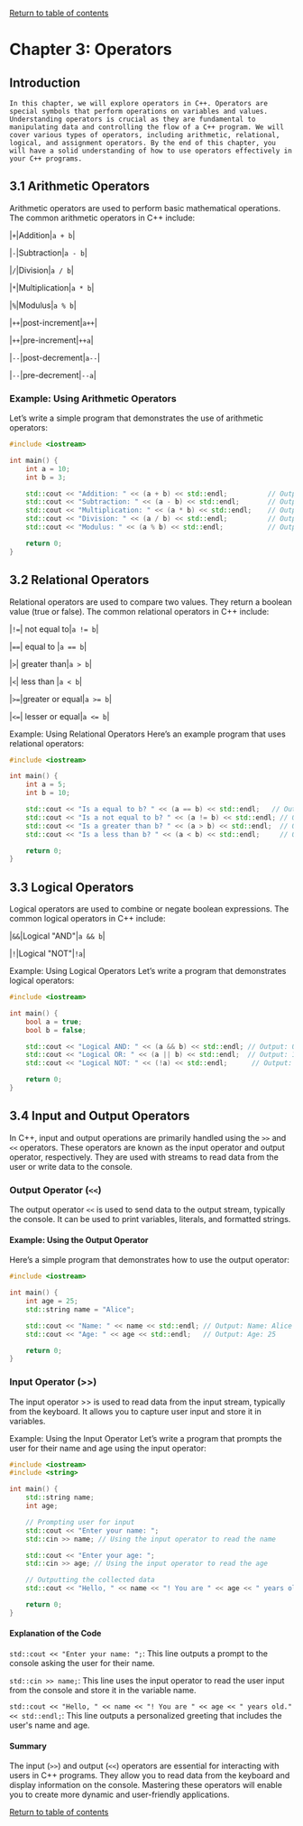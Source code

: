 [Return to table of contents](TableOfContents.md)

# Chapter 3: Operators

## Introduction
    In this chapter, we will explore operators in C++. Operators are special symbols that perform operations on variables and values. Understanding operators is crucial as they are fundamental to manipulating data and controlling the flow of a C++ program. We will cover various types of operators, including arithmetic, relational, logical, and assignment operators. By the end of this chapter, you will have a solid understanding of how to use operators effectively in your C++ programs.

## 3.1 Arithmetic Operators
Arithmetic operators are used to perform basic mathematical operations. The common arithmetic operators in C++ include:

  


|`+`|Addition|`a + b`|

|`-`|Subtraction|`a - b`|

|`/`|Division|`a / b`|

|`*`|Multiplication|`a * b`|

|`%`|Modulus|`a % b`|

|`++`|post-increment|`a++`|

|`++`|pre-increment|`++a`|

|`--`|post-decrement|`a--`|

|`--`|pre-decrement|`--a`|


### Example: Using Arithmetic Operators
Let’s write a simple program that demonstrates the use of arithmetic operators:

```cpp
#include <iostream>

int main() {
    int a = 10;
    int b = 3;

    std::cout << "Addition: " << (a + b) << std::endl;          // Output: 13
    std::cout << "Subtraction: " << (a - b) << std::endl;       // Output: 7
    std::cout << "Multiplication: " << (a * b) << std::endl;    // Output: 30
    std::cout << "Division: " << (a / b) << std::endl;          // Output: 3
    std::cout << "Modulus: " << (a % b) << std::endl;           // Output: 1

    return 0;
}
```

## 3.2 Relational Operators
Relational operators are used to compare two values. They return a boolean value (true or false). The common relational operators in C++ include:


|`!=`|    not equal to|`a != b`|

|`==`|       equal to |`a == b`|

|` > `|    greater than|`a > b`|

|`<`|      less than |`a < b`|

|`>=`|greater or equal|`a >= b`|

|`<=`| lesser or equal|`a <= b`|

Example: Using Relational Operators
Here’s an example program that uses relational operators:

```cpp
#include <iostream>

int main() {
    int a = 5;
    int b = 10;

    std::cout << "Is a equal to b? " << (a == b) << std::endl;   // Output: 0 (false)
    std::cout << "Is a not equal to b? " << (a != b) << std::endl; // Output: 1 (true)
    std::cout << "Is a greater than b? " << (a > b) << std::endl;  // Output: 0 (false)
    std::cout << "Is a less than b? " << (a < b) << std::endl;     // Output: 1 (true)

    return 0;
}
```

## 3.3 Logical Operators
Logical operators are used to combine or negate boolean expressions. The common logical operators in C++ include:


|`&&`|Logical "AND"|`a && b`|

|`!`|Logical "NOT"|`!a`|		

Example: Using Logical Operators
Let’s write a program that demonstrates logical operators:



```cpp
#include <iostream>

int main() {
    bool a = true;
    bool b = false;

    std::cout << "Logical AND: " << (a && b) << std::endl; // Output: 0 (false)
    std::cout << "Logical OR: " << (a || b) << std::endl;  // Output: 1 (true)
    std::cout << "Logical NOT: " << (!a) << std::endl;      // Output: 0 (false)

    return 0;
}
```
## 3.4 Input and Output Operators

In C++, input and output operations are primarily handled using the `>>` and `<<` operators. These operators are known as the input operator and output operator, respectively. They are used with streams to read data from the user or write data to the console.

### Output Operator (`<<`)
The output operator `<<` is used to send data to the output stream, typically the console. It can be used to print variables, literals, and formatted strings.

#### Example: Using the Output Operator
Here’s a simple program that demonstrates how to use the output operator:

```cpp
#include <iostream>

int main() {
    int age = 25;
    std::string name = "Alice";

    std::cout << "Name: " << name << std::endl; // Output: Name: Alice
    std::cout << "Age: " << age << std::endl;   // Output: Age: 25

    return 0;
}

```

### Input Operator (>>)
The input operator >> is used to read data from the input stream, typically from the keyboard. It allows you to capture user input and store it in variables.

Example: Using the Input Operator
Let’s write a program that prompts the user for their name and age using the input operator:

```cpp
#include <iostream>
#include <string>

int main() {
    std::string name;
    int age;

    // Prompting user for input
    std::cout << "Enter your name: ";
    std::cin >> name; // Using the input operator to read the name

    std::cout << "Enter your age: ";
    std::cin >> age; // Using the input operator to read the age

    // Outputting the collected data
    std::cout << "Hello, " << name << "! You are " << age << " years old." << std::endl;

    return 0;
}
```

#### Explanation of the Code
`std::cout << "Enter your name: ";`: This line outputs a prompt to the console asking the user for their name.

`std::cin >> name;`: This line uses the input operator to read the user input from the console and store it in the variable name.

`std::cout << "Hello, " << name << "! You are " << age << " years old." << std::endl;`: This line outputs a personalized greeting that includes the user's name and age.


#### Summary
The input (`>>`) and output (`<<`) operators are essential for interacting with users in C++ programs. They allow you to read data from the keyboard and display information on the console. Mastering these operators will enable you to create more dynamic and user-friendly applications.


[Return to table of contents](TableOfContents.md)